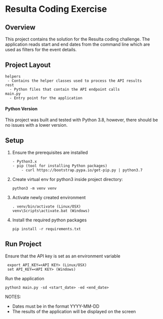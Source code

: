 # Resulta Coding Exercise ##

## Overview ##

This project contains the solution for the Resulta coding challenge.  The application
reads start and end dates from the command line which are used as filters 
for the event details.

 ##  Project Layout ##
 
 ```
helpers 
  - Contains the helper classes used to process the API results
rest
   - Python files that contain the API endpoint calls
main.py
   - Entry point for the application
``` 

#### Python Version ####

This project was built and tested with Python 3.8, however, there should be no issues with a lower version.

## Setup ##

1. Ensure the prerequisites are installed
    ```
    - Python3.x
    - pip (tool for installing Python packages)
        - curl https://bootstrap.pypa.io/get-pip.py | python3.7
    ```

2. Create virtual env for python3 inside project directory:
    ```
    python3 -m venv venv 
    ```

3. Activate newly created environment
    ```
    . venv/bin/activate (Linux/OSX)
    venv\Scripts\activate.bat (Windows)
    ```

4. Install the required python packages
    ```
    pip install -r requirements.txt
    ```

## Run Project ##

Ensure that the API key is set as an environment variable
```
 export API_KEY=<API KEY> (Linux/OSX)
 set API_KEY=<API KEY> (Windows)
 ```

Run the application
 ```
 python3 main.py -sd <start_date> -ed <end_date>
 ```

NOTES:
* Dates must be in the format YYYY-MM-DD
* The results of the application will be displayed on the screen